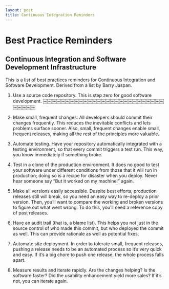 ```yaml
---
layout: post
title: Continuous Integration Reminders
---
```


# Best Practice Reminders

## Continuous Integration and Software Development Infrastructure

This is a list of best practices reminders for Continuous Integration and Software Development.  Derived from a list by Barry Jaspan.

1. Use a source code repository. This is step zero for good software development.
￼￼￼￼￼￼￼￼￼￼￼￼￼￼￼￼￼￼￼￼￼￼￼￼￼￼￼￼￼￼￼￼
2. Make small, frequent changes. All developers should commit their changes frequently. This reduces the inevitable conflicts and lets problems surface sooner. Also, small, frequent changes enable small, frequent releases, making all the rest of the principles more valuable.

3. Automate testing. Have your repository automatically integrated with a testing environment, so that every commit triggers a test run. This way, you know immediately if something broke.

4. Test in a clone of the production environment. It does no good to test your software under different conditions from those that it will run in production; doing so is a recipe for disaster when you deploy. Never hear someone say “But it worked on my machine!” again.

5. Make all versions easily accessible. Despite best efforts, production releases still will break, so you need an easy way to re-deploy a prior version. Then, you’ll want to compare the working and broken versions to figure out what went wrong. To do this, you’ll need a reference copy of past releases.

6. Have an audit trail (that is, a blame list). This helps you not just in the source control of who made this commit, but who deployed the commit as well. This can provide rationale as well as potential fixes.

7. Automate site deployment. In order to tolerate small, frequent releases, pushing a release needs to be an automated process so it’s very quick and easy. If it’s a big chore to push one release, the whole process falls apart.

8. Measure results and iterate rapidly. Are the changes helping? Is the software faster?  Did the usability enhancement yield more sales?  If it’s not, you can iterate again.
